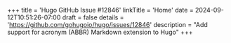 +++
title = 'Hugo GitHub Issue #12846'
linkTitle = 'Home'
date = 2024-09-12T10:51:26-07:00
draft = false
details = 'https://github.com/gohugoio/hugo/issues/12846'
description = "Add support for acronym (ABBR) Markdown extension to Hugo"
+++
